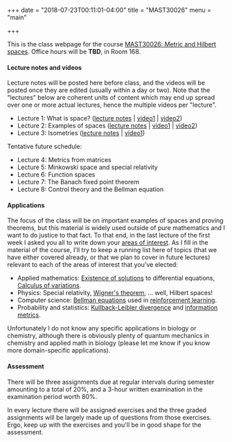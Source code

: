 +++
date = "2018-07-23T00:11:01-04:00"
title = "MAST30026"
menu = "main"

+++

This is the class webpage for the course [MAST30026: Metric and Hilbert spaces](https://handbook.unimelb.edu.au/subjects/mast30026). Office hours will be **TBD**, in Room 168.

#### Lecture notes and videos

Lecture notes will be posted here before class, and the videos will be posted once they are edited (usually within a day or two). Note that the "lectures" below are coherent units of content which may end up spread over one or more actual lectures, hence the multiple videos per "lecture".

* Lecture 1: What is space? ([lecture notes](http://therisingsea.org/notes/mast30026/lecture1.pdf) | [video1](https://youtu.be/xun4c-NXgW8) | [video2](https://youtu.be/Zvx_mHnAOjc))
* Lecture 2: Examples of spaces ([lecture notes](http://therisingsea.org/notes/mast30026/lecture2.pdf) | [video1](https://youtu.be/K_5D2qrVnVY) | [video2](https://youtu.be/zZ8pqEaCub0))
* Lecture 3: Isometries ([lecture notes](http://therisingsea.org/notes/mast30026/lecture3.pdf) | [video1](https://youtu.be/CRghZUfiK9Y))

Tentative future schedule:

* Lecture 4: Metrics from matrices
* Lecture 5: Minkowski space and special relativity
* Lecture 6: Function spaces
* Lecture 7: The Banach fixed point theorem
* Lecture 8: Control theory and the Bellman equation

#### Applications

The focus of the class will be on important examples of spaces and proving theorems, but this material is widely used outside of pure mathematics and I want to do justice to that fact. To that end, in the last lecture of the first week I asked you all to write down your [areas of interest](https://gist.github.com/dmurfet/327844cf4b4cc842718277642f041f8a). As I fill in the material of the course, I'll try to keep a running list here of topics (that we have either covered already, or that we plan to cover in future lectures) relevant to each of the areas of interest that you've elected:

* Applied mathematics: [Existence of solutions](https://en.wikipedia.org/wiki/Picard%E2%80%93Lindel%C3%B6f_theorem) to differential equations, [Calculus of variations](https://en.wikipedia.org/wiki/Calculus_of_variations).
* Physics: Special relativity, [Wigner's theorem](https://en.wikipedia.org/wiki/Wigner%27s_theorem), ... well, Hilbert spaces!
* Computer science: [Bellman equations](https://en.wikipedia.org/wiki/Bellman_equation) used in [reinforcement learning](https://joshgreaves.com/reinforcement-learning/understanding-rl-the-bellman-equations/).
* Probability and statistics: [Kullback-Leibler divergence](https://en.wikipedia.org/wiki/Kullback%E2%80%93Leibler_divergence) and [information metrics](https://en.wikipedia.org/wiki/Fisher_information_metric).

Unfortunately I do not know any specific applications in biology or chemistry, although there is obviously plenty of quantum mechanics in chemistry and applied math in biology (please let me know if you know more domain-specific applications).

#### Assessment

There will be three assignments due at regular intervals during semester amounting to a total of 20%, and a 3-hour written examination in the examination period worth 80%.

In every lecture there will be assigned exercises and the three graded assignments will be largely made up of questions from those exercises. Ergo, keep up with the exercises and you'll be in good shape for the assessment.